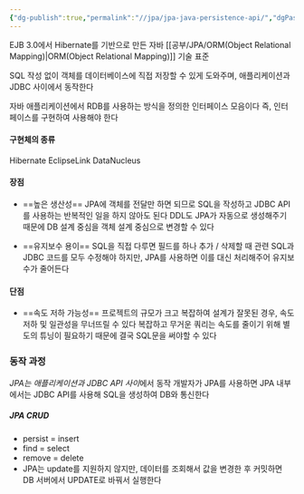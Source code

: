 ```yaml
---
{"dg-publish":true,"permalink":"//jpa/jpa-java-persistence-api/","dgPassFrontmatter":true}
---
```



EJB 3.0에서 Hibernate를 기반으로 만든 자바 [[공부/JPA/ORM(Object Relational Mapping)\|ORM(Object Relational Mapping)]] 기술 표준

SQL 작성 없이 객체를 데이터베이스에 직접 저장할 수 있게 도와주며, 애플리케이션과 JDBC 사이에서 동작한다

자바 애플리케이션에서 RDB를 사용하는 방식을 정의한 인터페이스 모음이다
즉, 인터페이스를 구현하여 사용해야 한다

#### 구현체의 종류

Hibernate
EclipseLink
DataNucleus

#### 장점
- ==높은 생산성==
  JPA에 객체를 전달만 하면 되므로 SQL을 작성하고 JDBC API를 사용하는 반복적인 일을 하지 않아도 된다
  DDL도 JPA가 자동으로 생성해주기 때문에 DB 설계 중심을 객체 설계 중심으로 변경할 수 있다

- ==유지보수 용이==
  SQL을 직접 다루면 필드를 하나 추가 / 삭제할 때 관련 SQL과 JDBC 코드를 모두 수정해야 하지만, JPA를 사용하면 이를 대신 처리해주어 유지보수가 줄어든다

#### 단점
- ==속도 저하 가능성==
  프로젝트의 규모가 크고 복잡하여 설계가 잘못된 경우, 속도 저하 및 일관성을 무너뜨릴 수 있다
  복잡하고 무거운 쿼리는 속도를 줄이기 위해 별도의 튜닝이 필요하기 때문에 결국 SQL문을 써야할 수 있다
### 동작 과정
*JPA는 애플리케이션과 JDBC API 사이*에서 동작
개발자가 JPA를 사용하면 JPA 내부에서는 JDBC API를 사용해 SQL을 생성하여 DB와 통신한다

##### JPA CRUD
- persist = insert
- find = select
- remove = delete
- JPA는 update를 지원하지 않지만, 데이터를 조회해서 값을 변경한 후 커밋하면 DB 서버에서 UPDATE로 바꿔서 실행한다